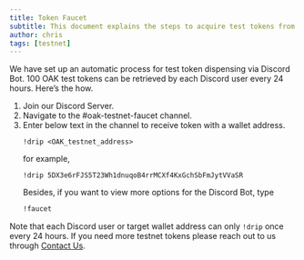 ```yaml
---
title: Token Faucet
subtitle: This document explains the steps to acquire test tokens from OAK testnet
author: chris
tags: [testnet]
---
```


We have set up an automatic process for test token dispensing via Discord Bot. 100 OAK test tokens can be retrieved by each Discord user every 24 hours. Here’s the how.

1. Join our Discord Server.
1. Navigate to the #oak-testnet-faucet channel.
1. Enter below text in the channel to receive token with a wallet address.
    ```
    !drip <OAK_testnet_address>
    ```
    for example,
    ```
    !drip 5DX3e6rFJS5T23Wh1dnuqoB4rrMCXf4KxGchSbFmJytVVaSR
    ```
    Besides, if you want to view more options for the Discord Bot, type
    ```bash
    !faucet
    ```
Note that each Discord user or target wallet address can only `!drip` once every 24 hours. If you need more testnet tokens please reach out to us through [Contact Us](../contact-us).
